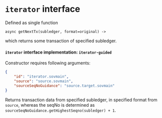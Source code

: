 # `iterator` interface 
Defined as single function
```
async getNextTx(subledger, format=original) -> 
```
which returns some transaction of specified subledger. 

#### `iterator` interface implementation: `iterator-guided`
Constructor requires following arguments:
```json
{
    "id": "iterator.sovmain",
    "source": "source.sovmain",
    "sourceSeqNoGuidance": "source.target.sovmain"
}
```
Returns transaction data from specified subledger, in specified format from `source`, whereas the seqNo is
determined as `sourceSeqNoGuidance.getHighestSeqno(subledger) + 1`.


